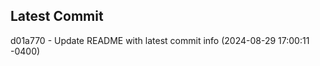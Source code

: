 
## Latest Commit
d01a770 - Update README with latest commit info (2024-08-29 17:00:11 -0400) <Yunxi-Zhou>
